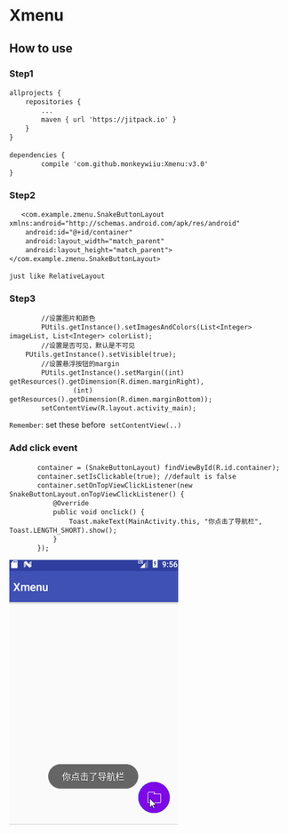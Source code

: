 # Xmenu
## How to use
### Step1
	allprojects {
		repositories {
			...
			maven { url 'https://jitpack.io' }
		}
	}
  
  	dependencies {
	        compile 'com.github.monkeywiiu:Xmenu:v3.0'
	}
### Step2

```
   <com.example.zmenu.SnakeButtonLayout xmlns:android="http://schemas.android.com/apk/res/android"
    android:id="@+id/container"
    android:layout_width="match_parent"
    android:layout_height="match_parent">
</com.example.zmenu.SnakeButtonLayout>
```
`just like RelativeLayout`
### Step3
```
        //设置图片和颜色
        PUtils.getInstance().setImagesAndColors(List<Integer> imageList, List<Integer> colorList);
        //设置是否可见，默认是不可见
	PUtils.getInstance().setVisible(true);
        //设置悬浮按钮的margin
        PUtils.getInstance().setMargin((int) getResources().getDimension(R.dimen.marginRight),
                (int) getResources().getDimension(R.dimen.marginBottom));
        setContentView(R.layout.activity_main);
```
 ` Remember `:  set these before  `setContentView(..) `
 
  ### Add click event
 
 ```
        container = (SnakeButtonLayout) findViewById(R.id.container);
        container.setIsClickable(true); //default is false
        container.setOnTopViewClickListener(new SnakeButtonLayout.onTopViewClickListener() {
            @Override
            public void onclick() {
                Toast.makeText(MainActivity.this, "你点击了导航栏", Toast.LENGTH_SHORT).show();
            }
        });
```
 
 ![image](https://github.com/monkeywiiu/Xmenu/blob/master/menu.gif)
 
